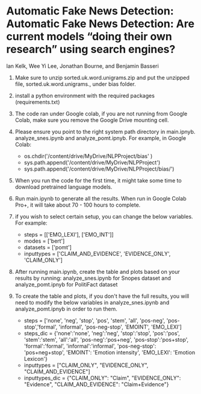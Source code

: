 
# Automatic Fake News Detection: Automatic Fake News Detection: Are current models “doing their own research” using search engines?

Ian Kelk, Wee Yi Lee, Jonathan Bourne, and Benjamin Basseri 
 <br>
1. Make sure to unzip sorted.uk.word.unigrams.zip and put the unzipped file, sorted.uk.word.unigrams., under bias folder. 
2. install a python environment with the required packages (requirements.txt) 
3. The code ran under Google colab, if you are not running from Google Colab, make sure you remove the Google Drive mounting cell.
4. Please ensure you point to the right system path directory in main.ipnyb. analyze_snes.ipynb and analyze_pomt.ipnyb. For example, in Google Colab: 
	- os.chdir('/content/drive/MyDrive/NLPProject/bias' )
	- sys.path.append('/content/drive/MyDrive/NLPProject')
	- sys.path.append('/content/drive/MyDrive/NLPProject/bias/')
	
4. When you run the code for the first time, it might take some time to download pretrained language models.
6. Run main.ipynb to generate all the results. When run in Google Colab Pro+, it will take about 70 - 100 hours to complete.
6. if you wish to select certain setup, you can change the below variables. For example:
	- steps = [['EMO_LEXI'], ['EMO_INT']]
	- modes = ['bert']
	- datasets = ['pomt']
	- inputtypes = ['CLAIM_AND_EVIDENCE', 'EVIDENCE_ONLY', 'CLAIM_ONLY']

6. After running main.ipynb, create the table and plots based on your results by running: analyze_snes.ipynb for Snopes dataset and analyze_pomt.ipnyb for PolitiFact dataset
7. To create the table and plots, if you don't have the full results, you will need to modify the below variables in analyze_snes.ipynb and analyze_pomt.ipnyb in order to run them. 
	- steps = ['none', 'neg', 'stop', 'pos', 'stem', 'all', 'pos-neg', 'pos-stop','formal', 'informal', 'pos-neg-stop', 'EMOINT', 'EMO_LEXI']
	- steps_dic = {'none':'none', 'neg':'neg', 'stop':'stop', 'pos':'pos', 'stem':'stem', 'all':'all', 
             			'pos-neg':'pos+neg', 'pos-stop':'pos+stop', 'formal':'formal', 'informal':'informal',
           			'pos-neg-stop': 'pos+neg+stop', 'EMOINT': 'Emotion intensity', 'EMO_LEXI': 'Emotion Lexicon'}
	- inputtypes = ["CLAIM_ONLY", "EVIDENCE_ONLY", "CLAIM_AND_EVIDENCE"]
	- inputtypes_dic = {"CLAIM_ONLY": "Claim", "EVIDENCE_ONLY": "Evidence", "CLAIM_AND_EVIDENCE": "Claim+Evidence"}



